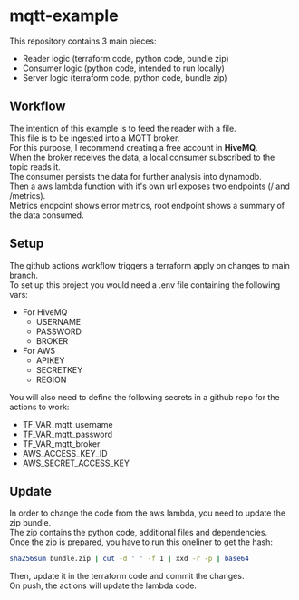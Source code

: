 # mqtt-example
This repository contains 3 main pieces:
- Reader logic (terraform code, python code, bundle zip)
- Consumer logic (python code, intended to run locally)
- Server logic (terraform code, python code, bundle zip)

## Workflow

The intention of this example is to feed the reader with a file. \
This file is to be ingested into a MQTT broker. \
For this purpose, I recommend creating a free account in **HiveMQ**. \
When the broker receives the data, a local consumer subscribed to the topic reads it. \
The consumer persists the data for further analysis into dynamodb. \
Then a aws lambda function with it's own url exposes two endpoints (/ and /metrics). \
Metrics endpoint shows error metrics, root endpoint shows a summary of the data consumed.

## Setup

The github actions workflow triggers a terraform apply on changes to main branch. \
To set up this project you would need a .env file containing the following vars:
- For HiveMQ
  - USERNAME
  - PASSWORD
  - BROKER
- For AWS
  - APIKEY
  - SECRETKEY
  - REGION

You will also need to define the following secrets in a github repo for the actions to work:
- TF_VAR_mqtt_username
- TF_VAR_mqtt_password
- TF_VAR_mqtt_broker
- AWS_ACCESS_KEY_ID
- AWS_SECRET_ACCESS_KEY

## Update

In order to change the code from the aws lambda, you need to update the zip bundle. \
The zip contains the python code, additional files and dependencies. \
Once the zip is prepared, you have to run this oneliner to get the hash:

```bash
sha256sum bundle.zip | cut -d ' ' -f 1 | xxd -r -p | base64
```

Then, update it in the terraform code and commit the changes. \
On push, the actions will update the lambda code.